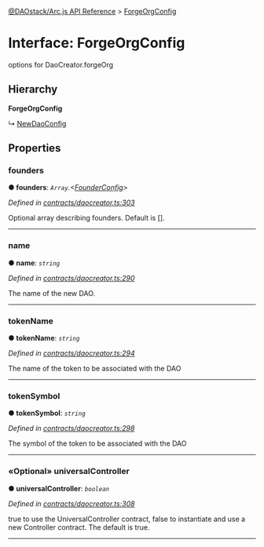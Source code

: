 [@DAOstack/Arc.js API Reference](../README.md) > [ForgeOrgConfig](../interfaces/forgeorgconfig.md)



# Interface: ForgeOrgConfig


options for DaoCreator.forgeOrg

## Hierarchy

**ForgeOrgConfig**

↳  [NewDaoConfig](newdaoconfig.md)









## Properties
<a id="founders"></a>

###  founders

**●  founders**:  *`Array`.<[FounderConfig](founderconfig.md)>* 

*Defined in [contracts/daocreator.ts:303](https://github.com/daostack/arc.js/blob/0fff6d4/lib/contracts/daocreator.ts#L303)*



Optional array describing founders. Default is [].




___

<a id="name"></a>

###  name

**●  name**:  *`string`* 

*Defined in [contracts/daocreator.ts:290](https://github.com/daostack/arc.js/blob/0fff6d4/lib/contracts/daocreator.ts#L290)*



The name of the new DAO.




___

<a id="tokenname"></a>

###  tokenName

**●  tokenName**:  *`string`* 

*Defined in [contracts/daocreator.ts:294](https://github.com/daostack/arc.js/blob/0fff6d4/lib/contracts/daocreator.ts#L294)*



The name of the token to be associated with the DAO




___

<a id="tokensymbol"></a>

###  tokenSymbol

**●  tokenSymbol**:  *`string`* 

*Defined in [contracts/daocreator.ts:298](https://github.com/daostack/arc.js/blob/0fff6d4/lib/contracts/daocreator.ts#L298)*



The symbol of the token to be associated with the DAO




___

<a id="universalcontroller"></a>

### «Optional» universalController

**●  universalController**:  *`boolean`* 

*Defined in [contracts/daocreator.ts:308](https://github.com/daostack/arc.js/blob/0fff6d4/lib/contracts/daocreator.ts#L308)*



true to use the UniversalController contract, false to instantiate and use a new Controller contract. The default is true.




___


